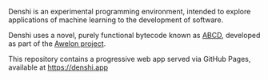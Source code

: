 Denshi is an experimental programming environment, intended to explore
applications of machine learning to the development of software.

Denshi uses a novel, purely functional bytecode known as
[ABCD](./doc/ABCD.md), developed as part of the [Awelon
project](https://github.com/dmbarbour/wikilon/blob/master/docs/AwelonLang.md).

This repository contains a progressive web app served via GitHub
Pages, available at https://denshi.app
